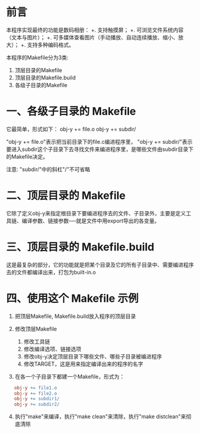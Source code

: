 # 前言
本程序实现最终的功能是数码相册：
+. 支持触摸屏；
+. 可浏览文件系统内容（文本与图片）；
+. 可多媒体查看图片（手动播放、自动连续播放、缩小、放大）；
+. 支持多种编码格式。

本程序的Makefile分为3类:
1. 顶层目录的Makefile
2. 顶层目录的Makefile.build
3. 各级子目录的Makefile

# 一、各级子目录的 Makefile
   它最简单，形式如下：
obj-y += file.o
obj-y += subdir/
   
   "obj-y += file.o"表示把当前目录下的file.c编进程序里，
   "obj-y += subdir/"表示要进入subdir这个子目录下去寻找文件来编进程序里，是哪些文件由subdir目录下的Makefile决定。

注意: "subdir/"中的斜杠"/"不可省略

# 二、顶层目录的 Makefile
   它除了定义obj-y来指定根目录下要编进程序去的文件、子目录外，主要是定义工具链、编译参数、链接参数──就是文件中用export导出的各变量。

# 三、顶层目录的 Makefile.build
   这是最复杂的部分，它的功能就是把某个目录及它的所有子目录中、需要编进程序去的文件都编译出来，打包为built-in.o

# 四、使用这个 Makefile 示例
1. 把顶层Makefile, Makefile.build放入程序的顶层目录
2. 修改顶层Makefile
   1. 修改工具链
   2. 修改编译选项、链接选项
   3. 修改obj-y决定顶层目录下哪些文件、哪些子目录被编进程序
   4. 修改TARGET，这是用来指定编译出来的程序的名字

3. 在各一个子目录下都建一个Makefile，形式为：
``` makefile
   obj-y += file1.o
   obj-y += file2.o
   obj-y += subdir1/
   obj-y += subdir2/
```

4. 执行"make"来编译，执行"make clean"来清除，执行"make distclean"来彻底清除
   
